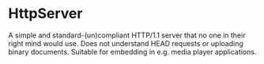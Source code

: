 # HttpServer

A simple and standard-(un)compliant HTTP/1.1 server that no one in their right
mind would use.  Does not understand HEAD requests or uploading binary
documents.  Suitable for embedding in e.g. media player applications.
